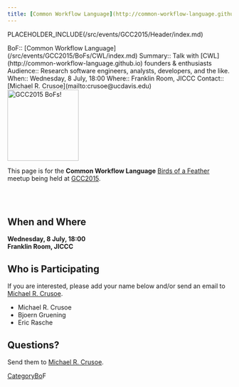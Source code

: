 ```yaml
---
title: [Common Workflow Language](http://common-workflow-language.github.io)
---
```

PLACEHOLDER_INCLUDE(/src/events/GCC2015/Header/index.md)



<div class='dictbox'>
 BoF:: [Common Workflow Language](/src/events/GCC2015/BoFs/CWL/index.md)
 Summary:: Talk with [CWL](http://common-workflow-language.github.io) founders & enthusiasts
 Audience:: Research software engineers, analysts, developers, and the like.
 When:: Wednesday, 8 July, 18:00 
 Where:: Franklin Room, JICCC
 Contact:: [Michael R. Crusoe](mailto:crusoe@ucdavis.edu)
</div>

<div class='left'><a href='/src/events/GCC2015/BoFs/index.md'><img src="/src/images/Logos/GCC2015BoFs300.png" alt="GCC2015 BoFs!" width="160" /></a></div>

This page is for the **Common Workflow Language** [Birds of a Feather](/src/events/GCC2015/BoFs/index.md) meetup being held at [GCC2015](http://gcc2015.tsl.ac.uk/).

<br /><br />

## When and Where

**Wednesday, 8 July, 18:00** <br />
**Franklin Room, JICCC**

## Who is Participating

If you are interested, please add your name below and/or send an email to [Michael R. Crusoe](mailto:crusoe@ucdavis.edu).

* Michael R. Crusoe
* Bjoern Gruening
* Eric Rasche

## Questions?

Send them to [Michael R. Crusoe](mailto:crusoe@ucdavis.edu).

[CategoryBo](/src/CategoryBo/index.md)F
